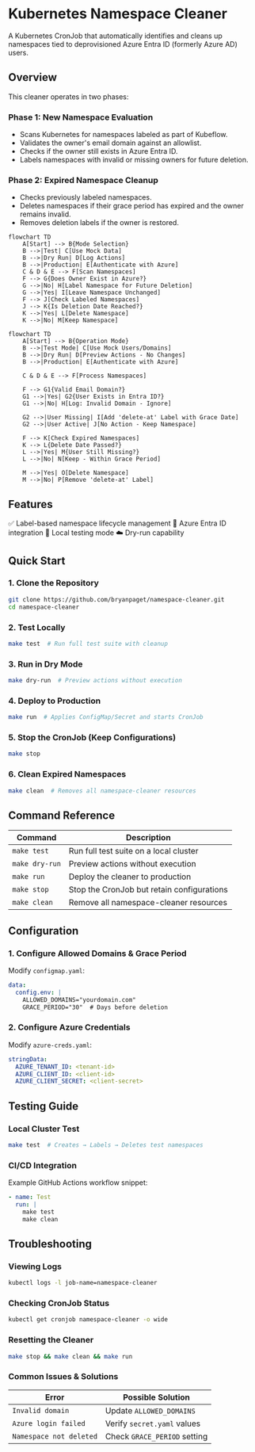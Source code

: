 # Kubernetes Namespace Cleaner

A Kubernetes CronJob that automatically identifies and cleans up namespaces tied to deprovisioned Azure Entra ID (formerly Azure AD) users.

## Overview

This cleaner operates in two phases:

### Phase 1: New Namespace Evaluation

- Scans Kubernetes for namespaces labeled as part of Kubeflow.
- Validates the owner's email domain against an allowlist.
- Checks if the owner still exists in Azure Entra ID.
- Labels namespaces with invalid or missing owners for future deletion.

### Phase 2: Expired Namespace Cleanup

- Checks previously labeled namespaces.
- Deletes namespaces if their grace period has expired and the owner remains invalid.
- Removes deletion labels if the owner is restored.

```mermaid
flowchart TD
    A[Start] --> B{Mode Selection}
    B -->|Test| C[Use Mock Data]
    B -->|Dry Run| D[Log Actions]
    B -->|Production| E[Authenticate with Azure]
    C & D & E --> F[Scan Namespaces]
    F --> G{Does Owner Exist in Azure?}
    G -->|No| H[Label Namespace for Future Deletion]
    G -->|Yes| I[Leave Namespace Unchanged]
    F --> J[Check Labeled Namespaces]
    J --> K{Is Deletion Date Reached?}
    K -->|Yes| L[Delete Namespace]
    K -->|No| M[Keep Namespace]
```

``` mermaid
flowchart TD
    A[Start] --> B{Operation Mode}
    B -->|Test Mode| C[Use Mock Users/Domains]
    B -->|Dry Run| D[Preview Actions - No Changes]
    B -->|Production| E[Authenticate with Azure]

    C & D & E --> F[Process Namespaces]

    F --> G1{Valid Email Domain?}
    G1 -->|Yes| G2{User Exists in Entra ID?}
    G1 -->|No| H[Log: Invalid Domain - Ignore]

    G2 -->|User Missing| I[Add 'delete-at' Label with Grace Date]
    G2 -->|User Active| J[No Action - Keep Namespace]

    F --> K[Check Expired Namespaces]
    K --> L{Delete Date Passed?}
    L -->|Yes| M{User Still Missing?}
    L -->|No| N[Keep - Within Grace Period]

    M -->|Yes| O[Delete Namespace]
    M -->|No| P[Remove 'delete-at' Label]
```

## Features
✅ Label-based namespace lifecycle management
🔐 Azure Entra ID integration
🧪 Local testing mode
☁️ Dry-run capability

## Quick Start

### 1. Clone the Repository
```bash
git clone https://github.com/bryanpaget/namespace-cleaner.git
cd namespace-cleaner
```

### 2. Test Locally
```bash
make test  # Run full test suite with cleanup
```

### 3. Run in Dry Mode
```bash
make dry-run  # Preview actions without execution
```

### 4. Deploy to Production
```bash
make run  # Applies ConfigMap/Secret and starts CronJob
```

### 5. Stop the CronJob (Keep Configurations)
```bash
make stop
```

### 6. Clean Expired Namespaces
```bash
make clean  # Removes all namespace-cleaner resources
```

## Command Reference

| Command         | Description                                  |
|----------------|----------------------------------------------|
| `make test`    | Run full test suite on a local cluster      |
| `make dry-run` | Preview actions without execution           |
| `make run`     | Deploy the cleaner to production            |
| `make stop`    | Stop the CronJob but retain configurations  |
| `make clean`   | Remove all namespace-cleaner resources      |

## Configuration

### 1. Configure Allowed Domains & Grace Period
Modify `configmap.yaml`:
```yaml
data:
  config.env: |
    ALLOWED_DOMAINS="yourdomain.com"
    GRACE_PERIOD="30"  # Days before deletion
```

### 2. Configure Azure Credentials
Modify `azure-creds.yaml`:
```yaml
stringData:
  AZURE_TENANT_ID: <tenant-id>
  AZURE_CLIENT_ID: <client-id>
  AZURE_CLIENT_SECRET: <client-secret>
```

## Testing Guide

### Local Cluster Test
```bash
make test  # Creates → Labels → Deletes test namespaces
```

### CI/CD Integration
Example GitHub Actions workflow snippet:
```yaml
- name: Test
  run: |
    make test
    make clean
```

## Troubleshooting

### Viewing Logs
```bash
kubectl logs -l job-name=namespace-cleaner
```

### Checking CronJob Status
```bash
kubectl get cronjob namespace-cleaner -o wide
```

### Resetting the Cleaner
```bash
make stop && make clean && make run
```

### Common Issues & Solutions

| Error                        | Possible Solution               |
|------------------------------|---------------------------------|
| `Invalid domain`             | Update `ALLOWED_DOMAINS`       |
| `Azure login failed`         | Verify `secret.yaml` values    |
| `Namespace not deleted`      | Check `GRACE_PERIOD` setting   |
